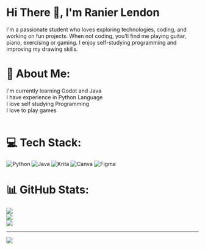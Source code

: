 # Hi There 👋, I'm Ranier Lendon
I'm a passionate student who loves exploring technologies, coding, and working on fun projects. When not coding, you'll find me playing guitar, piano, exercising or gaming. I enjoy self-studying programming and improving my drawing skills. 

# 💫 About Me:
I'm currently learning Godot and Java<br>
I have experience in Python Language<br>
I love self studying Programming<br>
I love to play games<br><br>


# 💻 Tech Stack:
![Python](https://img.shields.io/badge/python-3670A0?style=for-the-badge&logo=python&logoColor=ffdd54) ![Java](https://img.shields.io/badge/java-%23ED8B00.svg?style=for-the-badge&logo=openjdk&logoColor=white) ![Krita](https://img.shields.io/badge/Krita-203759?style=for-the-badge&logo=krita&logoColor=EEF37B) ![Canva](https://img.shields.io/badge/Canva-%2300C4CC.svg?style=for-the-badge&logo=Canva&logoColor=white) ![Figma](https://img.shields.io/badge/figma-%23F24E1E.svg?style=for-the-badge&logo=figma&logoColor=white)
# 📊 GitHub Stats:
![](https://github-readme-stats.vercel.app/api?username=ranier-lendon&theme=dark&hide_border=false&include_all_commits=false&count_private=false)<br/>
![](https://github-readme-streak-stats.herokuapp.com/?user=ranier-lendon&theme=dark&hide_border=false)<br/>
![](https://github-readme-stats.vercel.app/api/top-langs/?username=ranier-lendon&theme=dark&hide_border=false&include_all_commits=false&count_private=false&layout=compact)

---
[![](https://visitcount.itsvg.in/api?id=ranier-lendon&icon=0&color=0)](https://visitcount.itsvg.in)

<!-- Proudly created with GPRM ( https://gprm.itsvg.in ) -->
